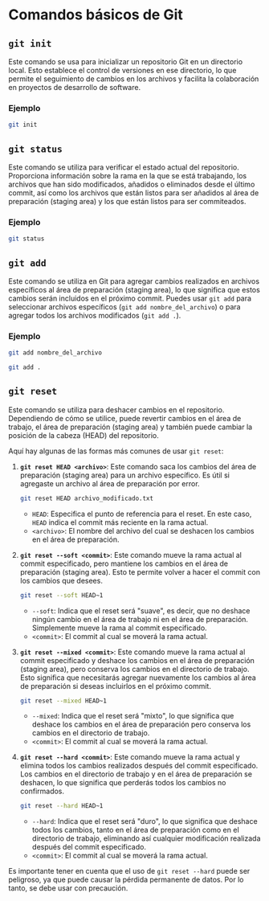 
# Comandos básicos de Git

## `git init`

Este comando se usa para inicializar un repositorio Git en un directorio local. Esto establece el control de versiones en ese directorio, lo que permite el seguimiento de cambios en los archivos y facilita la colaboración en proyectos de desarrollo de software.

### Ejemplo

```bash
git init
```

## `git status`

Este comando se utiliza para verificar el estado actual del repositorio. Proporciona información sobre la rama en la que se está trabajando, los archivos que han sido modificados, añadidos o eliminados desde el último commit, así como los archivos que están listos para ser añadidos al área de preparación (staging area) y los que están listos para ser commiteados.

### Ejemplo

```bash
git status
```

## `git add`

Este comando se utiliza en Git para agregar cambios realizados en archivos específicos al área de preparación (staging area), lo que significa que estos cambios serán incluidos en el próximo commit. Puedes usar `git add` para seleccionar archivos específicos (`git add nombre_del_archivo`) o para agregar todos los archivos modificados (`git add .`).

### Ejemplo

```bash
git add nombre_del_archivo
```
```bash
git add .
```

## `git reset`

Este comando se utiliza para deshacer cambios en el repositorio. Dependiendo de cómo se utilice, puede revertir cambios en el área de trabajo, el área de preparación (staging area) y también puede cambiar la posición de la cabeza (HEAD) del repositorio.

Aquí hay algunas de las formas más comunes de usar `git reset`:

1. **`git reset HEAD <archivo>`**: Este comando saca los cambios del área de preparación (staging area) para un archivo específico. Es útil si agregaste un archivo al área de preparación por error.

   ```bash
   git reset HEAD archivo_modificado.txt
   ```

   - `HEAD`: Especifica el punto de referencia para el reset. En este caso, `HEAD` indica el commit más reciente en la rama actual.
   - `<archivo>`: El nombre del archivo del cual se deshacen los cambios en el área de preparación.

2. **`git reset --soft <commit>`**: Este comando mueve la rama actual al commit especificado, pero mantiene los cambios en el área de preparación (staging area). Esto te permite volver a hacer el commit con los cambios que desees.

   ```bash
   git reset --soft HEAD~1
   ```

   - `--soft`: Indica que el reset será "suave", es decir, que no deshace ningún cambio en el área de trabajo ni en el área de preparación. Simplemente mueve la rama al commit especificado.
   - `<commit>`: El commit al cual se moverá la rama actual.

3. **`git reset --mixed <commit>`**: Este comando mueve la rama actual al commit especificado y deshace los cambios en el área de preparación (staging area), pero conserva los cambios en el directorio de trabajo. Esto significa que necesitarás agregar nuevamente los cambios al área de preparación si deseas incluirlos en el próximo commit.

   ```bash
   git reset --mixed HEAD~1
   ```

   - `--mixed`: Indica que el reset será "mixto", lo que significa que deshace los cambios en el área de preparación pero conserva los cambios en el directorio de trabajo.
   - `<commit>`: El commit al cual se moverá la rama actual.

4. **`git reset --hard <commit>`**: Este comando mueve la rama actual y elimina todos los cambios realizados después del commit especificado. Los cambios en el directorio de trabajo y en el área de preparación se deshacen, lo que significa que perderás todos los cambios no confirmados.

   ```bash
   git reset --hard HEAD~1
   ```

   - `--hard`: Indica que el reset será "duro", lo que significa que deshace todos los cambios, tanto en el área de preparación como en el directorio de trabajo, eliminando así cualquier modificación realizada después del commit especificado.
   - `<commit>`: El commit al cual se moverá la rama actual.

Es importante tener en cuenta que el uso de `git reset --hard` puede ser peligroso, ya que puede causar la pérdida permanente de datos. Por lo tanto, se debe usar con precaución.